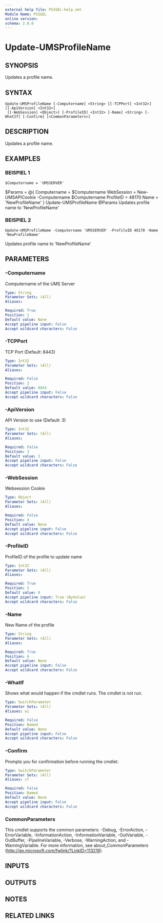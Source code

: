 ```yaml
---
external help file: PSIGEL-help.xml
Module Name: PSIGEL
online version:
schema: 2.0.0
---
```


# Update-UMSProfileName

## SYNOPSIS
Updates a profile name.

## SYNTAX

```
Update-UMSProfileName [-Computername] <String> [[-TCPPort] <Int32>] [[-ApiVersion] <Int32>]
 [[-WebSession] <Object>] [-ProfileID] <Int32> [-Name] <String> [-WhatIf] [-Confirm] [<CommonParameters>]
```

## DESCRIPTION
Updates a profile name.

## EXAMPLES

### BEISPIEL 1
```
$Computername = 'UMSSERVER'
```

$Params = @{
  Computername = $Computername
  WebSession   = New-UMSAPICookie -Computername $Computername
  ProfileID    = 48170
  Name         = 'NewProfileName'
}
Update-UMSProfileName @Params
Updates profile name to 'NewProfileName'

### BEISPIEL 2
```
Update-UMSProfileName -Computername 'UMSSERVER' -ProfileID 48170 -Name 'NewProfileName'
```

Updates profile name to 'NewProfileName'

## PARAMETERS

### -Computername
Computername of the UMS Server

```yaml
Type: String
Parameter Sets: (All)
Aliases:

Required: True
Position: 1
Default value: None
Accept pipeline input: False
Accept wildcard characters: False
```

### -TCPPort
TCP Port (Default: 8443)

```yaml
Type: Int32
Parameter Sets: (All)
Aliases:

Required: False
Position: 2
Default value: 8443
Accept pipeline input: False
Accept wildcard characters: False
```

### -ApiVersion
API Version to use (Default: 3)

```yaml
Type: Int32
Parameter Sets: (All)
Aliases:

Required: False
Position: 3
Default value: 3
Accept pipeline input: False
Accept wildcard characters: False
```

### -WebSession
Websession Cookie

```yaml
Type: Object
Parameter Sets: (All)
Aliases:

Required: False
Position: 4
Default value: None
Accept pipeline input: False
Accept wildcard characters: False
```

### -ProfileID
ProfileID of the profile to update name

```yaml
Type: Int32
Parameter Sets: (All)
Aliases:

Required: True
Position: 5
Default value: 0
Accept pipeline input: True (ByValue)
Accept wildcard characters: False
```

### -Name
New Name of the profile

```yaml
Type: String
Parameter Sets: (All)
Aliases:

Required: True
Position: 6
Default value: None
Accept pipeline input: False
Accept wildcard characters: False
```

### -WhatIf
Shows what would happen if the cmdlet runs.
The cmdlet is not run.

```yaml
Type: SwitchParameter
Parameter Sets: (All)
Aliases: wi

Required: False
Position: Named
Default value: None
Accept pipeline input: False
Accept wildcard characters: False
```

### -Confirm
Prompts you for confirmation before running the cmdlet.

```yaml
Type: SwitchParameter
Parameter Sets: (All)
Aliases: cf

Required: False
Position: Named
Default value: None
Accept pipeline input: False
Accept wildcard characters: False
```

### CommonParameters
This cmdlet supports the common parameters: -Debug, -ErrorAction, -ErrorVariable, -InformationAction, -InformationVariable, -OutVariable, -OutBuffer, -PipelineVariable, -Verbose, -WarningAction, and -WarningVariable. For more information, see about_CommonParameters (http://go.microsoft.com/fwlink/?LinkID=113216).

## INPUTS

## OUTPUTS

## NOTES

## RELATED LINKS

